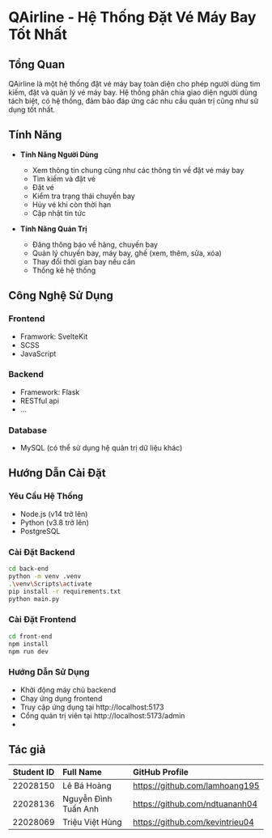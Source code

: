 # QAirline - Hệ Thống Đặt Vé Máy Bay Tốt Nhất

## Tổng Quan
QAirline là một hệ thống đặt vé máy bay toàn diện cho phép người dùng tìm kiếm, đặt và quản lý vé máy bay. Hệ thống phân chia giao diện người dùng tách biệt, có hệ thống, đảm bảo đáp ứng các nhu cầu quản trị cũng như sử dụng tốt nhất.

## Tính Năng
- **Tính Năng Người Dùng**
  - Xem thông tin chung cũng như các thông tin về đặt vé máy bay 
  - Tìm kiếm và đặt vé
  - Đặt vé
  - Kiểm tra trạng thái chuyến bay
  - Hủy vé khi còn thời hạn
  - Cập nhật tin tức

- **Tính Năng Quản Trị**
  - Đăng thông báo về hãng, chuyến bay
  - Quản lý chuyến bay, máy bay, ghế (xem, thêm, sửa, xóa)
  - Thay đổi thời gian bay nếu cần
  - Thống kê hệ thống

## Công Nghệ Sử Dụng
### Frontend
- Framwork: SvelteKit
- SCSS
- JavaScript

### Backend
- Framework: Flask
- RESTful api
- ...

### Database
- MySQL (có thể sử dụng hệ quản trị dữ liệu khác)

## Hướng Dẫn Cài Đặt

### Yêu Cầu Hệ Thống
- Node.js (v14 trở lên)
- Python (v3.8 trở lên)
- PostgreSQL
  
### Cài Đặt Backend
```bash
cd back-end
python -m venv .venv
.\venv\Scripts\activate
pip install -r requirements.txt
python main.py
```

### Cài Đặt Frontend
```bash
cd front-end
npm install
npm run dev
```
### Hướng Dẫn Sử Dụng
- Khởi động máy chủ backend
- Chạy ứng dụng frontend
- Truy cập ứng dụng tại http://localhost:5173
- Cổng quản trị viên tại http://localhost:5173/admin
- 
## Tác giả

| Student ID | Full Name            | GitHub Profile                           |
|:----------:|:---------------------|:-----------------------------------------|
|  22028150  | Lê Bá Hoàng          | <https://github.com/lamhoang195>         |
|  22028136  | Nguyễn Đình Tuấn Anh | <https://github.com/ndtuananh04>         |
|  22028069  | Triệu Việt Hùng      | <https://github.com/kevintrieu04>        |
